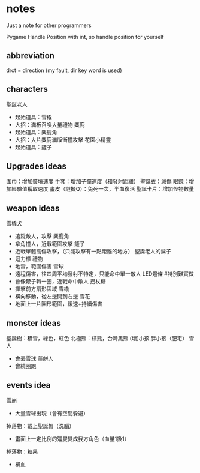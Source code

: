 # notes

Just a note for other programmers

Pygame Handle Position with int,
so handle position for yourself

## abbreviation

drct = direction (my fault, dir key word is used)

## characters

聖誕老人
- 起始道具：雪橇
- 大招：滿板召喚大量禮物
麋鹿
- 起始道具：麋鹿角
- 大招：大片麋鹿滿版衝撞攻擊
花園小精靈
- 起始道具：鏟子

## Upgrades ideas
圍巾：增加裝填速度
手套：增加子彈速度（和發射距離）
聖誕衣：減傷
眼鏡：增加經驗值獲取速度
畫皮（謎擬Q）：免死一次，半血復活
聖誕卡片：增加怪物數量



## weapon ideas
雪橇犬
- 追蹤敵人，攻擊
麋鹿角
- 拿角撞人，近戰範圍攻擊
鏟子
- 近戰單體高傷攻擊，（只能攻擊有一點距離的地方）
聖誕老人的鬍子
- 迴力標
禮物
- 地雷，範圍傷害
雪球
- 遠程傷害，往四周平均發射不特定，只能命中單一敵人
LED燈條 #特別難實做
- 會像鞭子轉一圈，近戰命中敵人
拐杖糖 
- 揮擊前方扇形區域
雪橇
- 橫向移動，從左邊開到右邊
雪花
- 地面上一片圓形範圍，緩速+持續傷害

## monster ideas
聖誕樹：積雪，綠色，紅色
北極熊：棕熊，台灣黑熊
(壞)小孩
胖小孩（肥宅）
雪人
- 會丟雪球
薑餅人
- 會繞圈跑

## events idea
雪崩
- 大量雪球出現（會有空間躲避）

掉落物：戴上聖誕帽（洗腦）
- 畫面上一定比例的殭屍變成我方角色（血量1換1）

掉落物：糖果
- 補血

